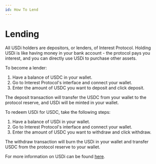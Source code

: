 ```yaml
---
id: How To Lend
---
```


# Lending

All USDi holders are depositors, or lenders, of Interest Protocol. Holding USDi is like having money in your bank account - the protocol pays you interest, and you can directly use USDi to purchase other assets.

To become a lender:

1. Have a balance of USDC in your wallet.
2. Go to Interest Protocol's interface and connect your wallet.
3. Enter the amount of USDC you want to deposit and click deposit.

The deposit transaction will transfer the USDC from your wallet to the protocol reserve, and USDi will be minted in your wallet.

To redeem USDi for USDC, take the following steps:

1. Have a balance of USDi in your wallet.
2. Go to Interest Protocol's interface and connect your wallet.
3. Enter the amount of USDC you want to withdraw and click withdraw.

The withdraw transaction will burn the USDi in your wallet and transfer USDC from the protocol reserve to your wallet.


For more information on USDi can be found [here](../../../concepts/USDi).
